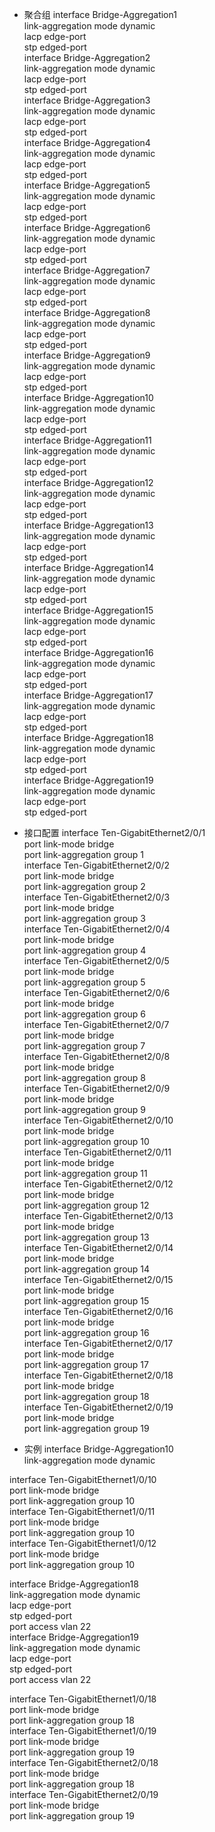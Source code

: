 - 聚合组
interface Bridge-Aggregation1   <br> link-aggregation mode dynamic <br> lacp edge-port <br> stp edged-port <br>
interface Bridge-Aggregation2   <br> link-aggregation mode dynamic <br> lacp edge-port <br> stp edged-port <br>
interface Bridge-Aggregation3   <br> link-aggregation mode dynamic <br> lacp edge-port <br> stp edged-port <br>
interface Bridge-Aggregation4   <br> link-aggregation mode dynamic <br> lacp edge-port <br> stp edged-port <br>
interface Bridge-Aggregation5   <br> link-aggregation mode dynamic <br> lacp edge-port <br> stp edged-port <br>
interface Bridge-Aggregation6   <br> link-aggregation mode dynamic <br> lacp edge-port <br> stp edged-port <br>
interface Bridge-Aggregation7   <br> link-aggregation mode dynamic <br> lacp edge-port <br> stp edged-port <br>
interface Bridge-Aggregation8   <br> link-aggregation mode dynamic <br> lacp edge-port <br> stp edged-port <br>
interface Bridge-Aggregation9   <br> link-aggregation mode dynamic <br> lacp edge-port <br> stp edged-port <br>
interface Bridge-Aggregation10  <br> link-aggregation mode dynamic <br> lacp edge-port <br> stp edged-port <br>
interface Bridge-Aggregation11  <br> link-aggregation mode dynamic <br> lacp edge-port <br> stp edged-port <br>
interface Bridge-Aggregation12  <br> link-aggregation mode dynamic <br> lacp edge-port <br> stp edged-port <br>
interface Bridge-Aggregation13  <br> link-aggregation mode dynamic <br> lacp edge-port <br> stp edged-port <br>
interface Bridge-Aggregation14  <br> link-aggregation mode dynamic <br> lacp edge-port <br> stp edged-port <br>
interface Bridge-Aggregation15  <br> link-aggregation mode dynamic <br> lacp edge-port <br> stp edged-port <br>
interface Bridge-Aggregation16  <br> link-aggregation mode dynamic <br> lacp edge-port <br> stp edged-port <br>
interface Bridge-Aggregation17  <br> link-aggregation mode dynamic <br> lacp edge-port <br> stp edged-port <br>
interface Bridge-Aggregation18  <br> link-aggregation mode dynamic <br> lacp edge-port <br> stp edged-port <br>
interface Bridge-Aggregation19  <br> link-aggregation mode dynamic <br> lacp edge-port <br> stp edged-port <br>



- 接口配置
interface Ten-GigabitEthernet2/0/1   <br> port link-mode bridge <br> port link-aggregation group 1  <br>
interface Ten-GigabitEthernet2/0/2   <br> port link-mode bridge <br> port link-aggregation group 2  <br>
interface Ten-GigabitEthernet2/0/3   <br> port link-mode bridge <br> port link-aggregation group 3  <br>
interface Ten-GigabitEthernet2/0/4   <br> port link-mode bridge <br> port link-aggregation group 4  <br>
interface Ten-GigabitEthernet2/0/5   <br> port link-mode bridge <br> port link-aggregation group 5  <br>
interface Ten-GigabitEthernet2/0/6   <br> port link-mode bridge <br> port link-aggregation group 6  <br>
interface Ten-GigabitEthernet2/0/7   <br> port link-mode bridge <br> port link-aggregation group 7  <br>
interface Ten-GigabitEthernet2/0/8   <br> port link-mode bridge <br> port link-aggregation group 8  <br>
interface Ten-GigabitEthernet2/0/9   <br> port link-mode bridge <br> port link-aggregation group 9  <br>
interface Ten-GigabitEthernet2/0/10  <br> port link-mode bridge <br> port link-aggregation group 10 <br>
interface Ten-GigabitEthernet2/0/11  <br> port link-mode bridge <br> port link-aggregation group 11 <br>
interface Ten-GigabitEthernet2/0/12  <br> port link-mode bridge <br> port link-aggregation group 12 <br>
interface Ten-GigabitEthernet2/0/13  <br> port link-mode bridge <br> port link-aggregation group 13 <br>
interface Ten-GigabitEthernet2/0/14  <br> port link-mode bridge <br> port link-aggregation group 14 <br>
interface Ten-GigabitEthernet2/0/15  <br> port link-mode bridge <br> port link-aggregation group 15 <br>
interface Ten-GigabitEthernet2/0/16  <br> port link-mode bridge <br> port link-aggregation group 16 <br>
interface Ten-GigabitEthernet2/0/17  <br> port link-mode bridge <br> port link-aggregation group 17 <br>
interface Ten-GigabitEthernet2/0/18  <br> port link-mode bridge <br> port link-aggregation group 18 <br>
interface Ten-GigabitEthernet2/0/19  <br> port link-mode bridge <br> port link-aggregation group 19 <br>



- 实例
interface Bridge-Aggregation10   <br> link-aggregation mode dynamic <br> 

interface Ten-GigabitEthernet1/0/10   <br> port link-mode bridge <br> port link-aggregation group 10  <br>
interface Ten-GigabitEthernet1/0/11   <br> port link-mode bridge <br> port link-aggregation group 10  <br>
interface Ten-GigabitEthernet1/0/12   <br> port link-mode bridge <br> port link-aggregation group 10  <br>













interface Bridge-Aggregation18  <br> link-aggregation mode dynamic <br> lacp edge-port <br> stp edged-port <br> port access vlan 22 <br>
interface Bridge-Aggregation19  <br> link-aggregation mode dynamic <br> lacp edge-port <br> stp edged-port <br> port access vlan 22 <br>


interface Ten-GigabitEthernet1/0/18  <br> port link-mode bridge <br> port link-aggregation group 18 <br> 
interface Ten-GigabitEthernet1/0/19  <br> port link-mode bridge <br> port link-aggregation group 19 <br> 
interface Ten-GigabitEthernet2/0/18  <br> port link-mode bridge <br> port link-aggregation group 18 <br> 
interface Ten-GigabitEthernet2/0/19  <br> port link-mode bridge <br> port link-aggregation group 19 <br> 